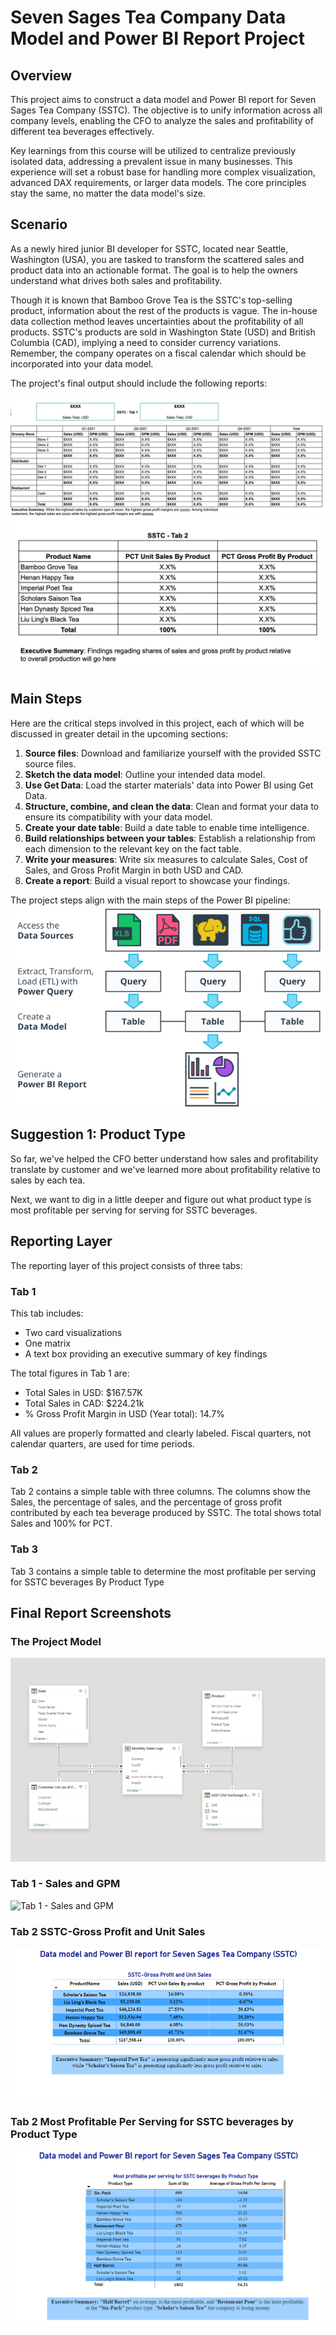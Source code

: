 # Seven Sages Tea Company Data Model and Power BI Report Project

## Overview
This project aims to construct a data model and Power BI report for Seven Sages Tea Company (SSTC). The objective is to unify information across all company levels, enabling the CFO to analyze the sales and profitability of different tea beverages effectively.

Key learnings from this course will be utilized to centralize previously isolated data, addressing a prevalent issue in many businesses. This experience will set a robust base for handling more complex visualization, advanced DAX requirements, or larger data models. The core principles stay the same, no matter the data model's size.

## Scenario
As a newly hired junior BI developer for SSTC, located near Seattle, Washington (USA), you are tasked to transform the scattered sales and product data into an actionable format. The goal is to help the owners understand what drives both sales and profitability.

Though it is known that Bamboo Grove Tea is the SSTC's top-selling product, information about the rest of the products is vague. The in-house data collection method leaves uncertainties about the profitability of all products. SSTC's products are sold in Washington State (USD) and British Columbia (CAD), implying a need to consider currency variations. Remember, the company operates on a fiscal calendar which should be incorporated into your data model.

The project's final output should include the following reports:

![Seven Sages Tea Company (SSTC) - Tab 1](ScreenShots/Seven%20Sages%20Tea%20Company(SSTS)%20Tab%201.jpeg)
![Seven Sages Tea Company (SSTC) - Tab 2](ScreenShots/Seven%20Sages%20Tea%20Company(SSTS)%20Tab%202.jpeg)

## Main Steps
Here are the critical steps involved in this project, each of which will be discussed in greater detail in the upcoming sections:

1. **Source files**: Download and familiarize yourself with the provided SSTC source files.
2. **Sketch the data model**: Outline your intended data model.
3. **Use Get Data**: Load the starter materials' data into Power BI using Get Data.
4. **Structure, combine, and clean the data**: Clean and format your data to ensure its compatibility with your data model.
5. **Create your date table**: Build a date table to enable time intelligence.
6. **Build relationships between your tables**: Establish a relationship from each dimension to the relevant key on the fact table.
7. **Write your measures**: Write six measures to calculate Sales, Cost of Sales, and Gross Profit Margin in both USD and CAD.
8. **Create a report**: Build a visual report to showcase your findings.

The project steps align with the main steps of the Power BI pipeline:
![Power BI Pipeline](ScreenShots/power-bi-pipeline.png)

## Suggestion 1: Product Type
So far, we've helped the CFO better understand how sales and profitability translate by customer and we've learned more about profitability relative to sales by each tea.

Next, we want to dig in a little deeper and figure out what product type is most profitable per serving for serving for SSTC beverages.


## Reporting Layer

The reporting layer of this project consists of three tabs:

### Tab 1

This tab includes:

- Two card visualizations
- One matrix
- A text box providing an executive summary of key findings

The total figures in Tab 1 are:

- Total Sales in USD: $167.57K
- Total Sales in CAD: $224.21k
- % Gross Profit Margin in USD (Year total): 14.7%

All values are properly formatted and clearly labeled. Fiscal quarters, not calendar quarters, are used for time periods.

### Tab 2

Tab 2 contains a simple table with three columns. The columns show the Sales, the percentage of sales, and the percentage of gross profit contributed by each tea beverage produced by SSTC. The total shows total Sales and 100% for PCT.

### Tab 3 

Tab 3 contains a simple table to determine the most profitable per serving for SSTC beverages By Product Type

## Final Report Screenshots

### The Project Model
![The Project Model](ScreenShots/Project-model.png)

###  Tab 1 - Sales and GPM
![Tab 1 - Sales and GPM](ScreenShots/Sales-and-GPM.png)

###  Tab 2 SSTC-Gross Profit and Unit Sales
![SSTC-Gross Profit and Unit Sales](ScreenShots/SSTC-GP%20and%20Unit%20Sales%20by%20Product.png)

###  Tab 2 Most Profitable Per Serving for SSTC beverages by Product Type
![Most Profitable Per Serving for SSTC beverages by Product Type](ScreenShots/most%20profitable%20per%20serving%20for%20SSTC%20beverages.png)
